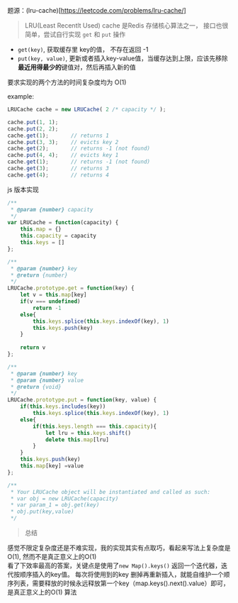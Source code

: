 题源：(lru-cache)[https://leetcode.com/problems/lru-cache/]

> LRU(Least Recentlt Used) cache 是Redis 存储核心算法之一， 接口也很简单，尝试自行实现 `get` 和 `put` 操作

- `get(key)`, 获取缓存里 key的值， 不存在返回 -1
- `put(key, value)`, 更新或者插入key-value值，当缓存达到上限，应该先移除**最近用得最少的**键值对，然后再插入新的值

要求实现的两个方法的时间复杂度均为 O(1)

example:  
```js
LRUCache cache = new LRUCache( 2 /* capacity */ );

cache.put(1, 1);
cache.put(2, 2);
cache.get(1);       // returns 1
cache.put(3, 3);    // evicts key 2
cache.get(2);       // returns -1 (not found)
cache.put(4, 4);    // evicts key 1
cache.get(1);       // returns -1 (not found)
cache.get(3);       // returns 3
cache.get(4);       // returns 4
```


js 版本实现

```js
/**
 * @param {number} capacity
 */
var LRUCache = function(capacity) {
    this.map = {}
    this.capacity = capacity
    this.keys = []
};

/** 
 * @param {number} key
 * @return {number}
 */
LRUCache.prototype.get = function(key) {
    let v = this.map[key]
    if(v === undefined)
        return -1
    else{
        this.keys.splice(this.keys.indexOf(key), 1)
        this.keys.push(key)
    }
        
    return v
};

/** 
 * @param {number} key 
 * @param {number} value
 * @return {void}
 */
LRUCache.prototype.put = function(key, value) {
    if(this.keys.includes(key))
        this.keys.splice(this.keys.indexOf(key), 1)
    else{
        if(this.keys.length === this.capacity){
            let lru = this.keys.shift()
            delete this.map[lru]
        }
    }
    this.keys.push(key)
    this.map[key] =value
};

/** 
 * Your LRUCache object will be instantiated and called as such:
 * var obj = new LRUCache(capacity)
 * var param_1 = obj.get(key)
 * obj.put(key,value)
 */
```

> 总结

感觉不限定复杂度还是不难实现，我的实现其实有点取巧，看起来写法上复杂度是O(1), 然而不是真正意义上的O(1)  
看了下效率最高的答案，关键点是使用了`new Map().keys()` 返回一个迭代器，迭代按顺序插入的key值。 每次将使用到的key 删掉再重新插入，就能自维护一个顺序列表，需要释放的时候永远释放第一个key（map.keys().next().value）即可，是真正意义上的O(1) 算法
